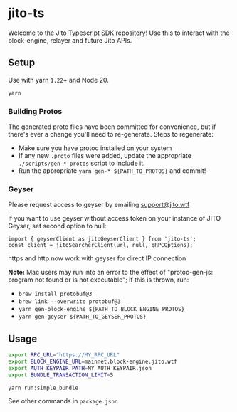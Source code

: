 # jito-ts
Welcome to the Jito Typescript SDK repository! Use this to interact with the block-engine, relayer and future Jito APIs.

## Setup
Use with yarn `1.22`+ and Node 20.
```bash
yarn
```

### Building Protos
The generated proto files have been committed for convenience, but if there's ever a change you'll need to re-generate.
Steps to regenerate:
* Make sure you have protoc installed on your system
* If any new `.proto` files were added, update the appropriate `./scripts/gen-*-protos` script to include it.
* Run the appropriate `yarn gen-* ${PATH_TO_PROTOS}` and commit!

### Geyser
Please request access to geyser by emailing support@jito.wtf

If you want to use geyser without access token on your instance of JITO Geyser, set second option to null:

```
import { geyserClient as jitoGeyserClient } from 'jito-ts';
const client = jitoSearcherClient(url, null, gRPCOptions);
```
https and http now work with geyser for direct IP connection

**Note:** Mac users may run into an error to the effect of "protoc-gen-js: program not found or is not executable";
if this is thrown, run:
* `brew install protobuf@3`
* `brew link --overwrite protobuf@3`
* `yarn gen-block-engine ${PATH_TO_BLOCK_ENGINE_PROTOS}`
* `yarn gen-geyser ${PATH_TO_GEYSER_PROTOS}`

## Usage

```bash
export RPC_URL="https://MY_RPC_URL"
export BLOCK_ENGINE_URL=mainnet.block-engine.jito.wtf
export AUTH_KEYPAIR_PATH=MY_AUTH_KEYPAIR.json
export BUNDLE_TRANSACTION_LIMIT=5

yarn run:simple_bundle
```

See other commands in `package.json`